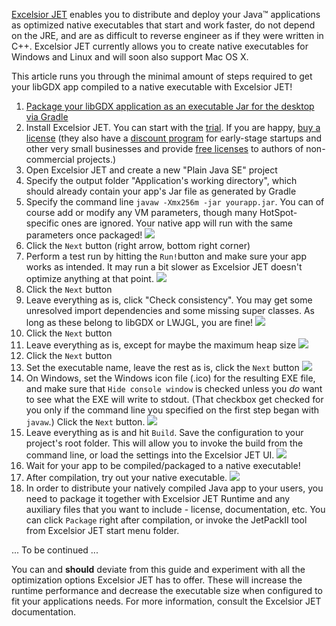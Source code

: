 [Excelsior JET](http://www.excelsiorjet.com/) enables you to distribute and deploy your Java™ applications as optimized native executables that start and work faster, do not depend on the JRE, and are as difficult to reverse engineer as if they were written in C++. Excelsior JET currently allows you to create native executables for Windows and Linux and will soon also support Mac OS X.

This article runs you through the minimal amount of steps required to get your libGDX app compiled to a native executable with Excelsior JET!

1. [Package your libGDX application as an executable Jar for the desktop via Gradle](https://github.com/libgdx/libgdx/wiki/Gradle-on-the-Commandline#packaging-for-the-desktop)
2. Install Excelsior JET. You can start with the [trial](http://www.excelsiorjet.com/evaluate). If you are happy, [buy a license](http://www.excelsiorjet.com/buy) (they also have a [discount program](http://www.excelsiorjet.com/micro) for early-stage startups and other very small businesses and provide [free licenses](http://www.excelsiorjet.com/free) to authors of non-commercial projects.)
3. Open Excelsior JET and create a new "Plain Java SE" project
4. Specify the output folder "Application's working directory", which should already contain your app's Jar file as generated by Gradle
5. Specify the command line `javaw -Xmx256m -jar yourapp.jar`. You can of course add or modify any VM parameters, though many HotSpot-specific ones are ignored. Your native app will run with the same parameters once packaged!
![](http://libgdx.badlogicgames.com/uploads/Screen%20Shot%202014-05-13%20at%2022.30.10-E3mjHWdpyi.png)
6. Click the `Next` button (right arrow, bottom right corner)
7. Perform a test run by hitting the `Run!`button and make sure your app works as intended. It may run a bit slower as Excelsior JET doesn't optimize anything at that point.
![](http://libgdx.badlogicgames.com/uploads/Screen%20Shot%202014-05-13%20at%2022.33.05-kbRqXATONp.png)
8. Click the `Next` button
9. Leave everything as is, click "Check consistency". You may get some unresolved import dependencies and some missing super classes. As long as these belong to libGDX or LWJGL, you are fine!
![](http://libgdx.badlogicgames.com/uploads/Screen%20Shot%202014-05-13%20at%2022.36.03-lnARcI45m0.png)
10. Click the `Next` button
11. Leave everything as is, except for maybe the maximum heap size
![](http://libgdx.badlogicgames.com/uploads/Screen%20Shot%202014-05-13%20at%2022.37.42-LTZXfsAYzt.png)
12. Click the `Next` button
13. Set the executable name, leave the rest as is, click the `Next` button
![](http://libgdx.badlogicgames.com/uploads/Screen%20Shot%202014-05-13%20at%2022.38.47-Iu59XREcyU.png)
14. On Windows, set the Windows icon file (.ico) for the resulting EXE file, and make sure that `Hide console window` is checked unless you *do* want to see what the EXE will write to stdout. (That checkbox  get checked for you only if the command line you specified on the first step began with `javaw`.) Click the `Next` button.
![](http://libgdx.badlogicgames.com/uploads/Screen%20Shot%202014-05-13%20at%2022.39.27-Xpkq5vRnjE.png)
15. Leave everything as is and hit `Build`. Save the configuration to your project's root folder. This will allow you to invoke the build from the command line, or load the settings into the Excelsior JET UI.
![](http://libgdx.badlogicgames.com/uploads/Screen%20Shot%202014-05-13%20at%2022.40.08-APwYfRoK0Q.png)
16. Wait for your app to be compiled/packaged to a native executable!
17. After compilation, try out your native executable.
![](http://libgdx.badlogicgames.com/uploads/Screen%20Shot%202014-05-13%20at%2022.46.05-GTrm7XG1GD.png)
18. In order to distribute your natively compiled Java app to your users, you need to package it together with Excelsior JET Runtime and any auxiliary files that you want to include - license, documentation, etc. You can click `Package` right after compilation, or invoke the JetPackII tool from Excelsior JET start menu folder.

... To be continued ...

You can and **should** deviate from this guide and experiment with all the optimization options Excelsior JET has to offer. These will increase the runtime performance and decrease the executable size when configured to fit your applications needs. For more information, consult the Excelsior JET documentation.